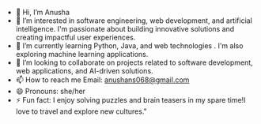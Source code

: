 - 👋 Hi, I’m Anusha
- 👀 I’m interested in software engineering, web development, and artificial intelligence. I'm passionate about building innovative solutions and creating impactful user experiences.
- 🌱 I’m currently learning Python, Java, and web technologies . I'm also exploring machine learning applications.
- 💞️ I’m looking to collaborate on projects related to software development, web applications, and AI-driven solutions. 
- 📫 How to reach me Email: anushans068@gmail.com
- 😄 Pronouns: she/her
- ⚡ Fun fact: I enjoy solving puzzles and brain teasers in my spare time!I love to travel and explore new cultures."

<!---
Ankasg/Ankasg is a ✨ special ✨ repository because its `README.md` (this file) appears on your GitHub profile.
You can click the Preview link to take a look at your changes.
--->
